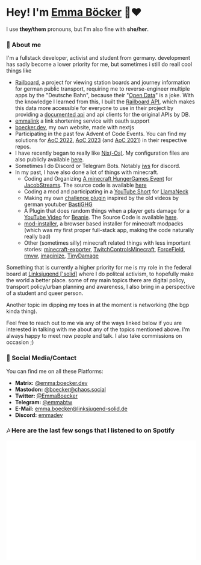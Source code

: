  # Hey! I'm [Emma Böcker](https://www.boecker.dev) 💜♥️
 I use **they/them** pronouns, but I'm also fine with **she/her**.

### 👤 About me
I'm a fullstack developer, activist and student from germany. development has sadly become a lower priority for me, but sometimes i still do reall cool things like
- [Railboard](https://github.com/emmaboecker/railboard), a project for viewing station boards and journey information for german public transport, requiring me to reverse-engineer multiple apps by the "Deutsche Bahn", because their "[Open Data](https://data.deutschebahn.com/)" is a joke. With the knowledge I learned from this, I built the [Railboard API](https://github.com/emmaboecker/railboard-api), which makes this data more accessible for everyone to use in their project by providing a [documented api](https://api.rail.boecker.dev/docs) and api clients for the original APIs by DB.
- [emmalink](https://github.com/emmaboecker/emmalink) a link shortening service with oauth support
- [boecker.dev](https://boecker.dev), my own website, made with nextjs
- Participating in the past few Advent of Code Events. You can find my solutions for [AoC 2022](https://github.com/emmaboecker/aoc-2022), [AoC 2023](https://github.com/emmaboecker/aoc-2023) (and [AoC 2021](https://github.com/emmaboecker/aoc-2021)) in their respective repos.
- I have recently began to really like [Nix(-Os)](https://nixos.org/). My configuration files are also publicly available [here](https://github.com/emmaboecker/dotfiles).
- Sometimes I do Discord or Telegram Bots. Notably [iws](https://github.com/emmaboecker/iws-rs) for discord.
- In my past, I have also done a lot of things with minecraft.
    - Coding and Organizing [A minecraft HungerGames Event](https://www.youtube.com/watch?v=9MaMhAUm1as) for [JacobStreams](https://www.twitch.tv/jacobstreams). The source code is available [here](https://github.com/emmaboecker/hungergames)
    - Coding a mod and participating in a [YouTube Short](https://www.youtube.com/shorts/iyJPhjK6d4w) for [LlamaNeck](https://www.youtube.com/@LlamaSticks)
    - Making my own [challenge plugin](https://github.com/StckOverflwNet/StckUtils) inspired by the old videos by german youtuber [BastiGHG](https://www.youtube.com/@BastiGHG)
    - A Plugin that does random things when a player gets damage for a [YouTube Video](https://www.youtube.com/watch?v=15uUMJGuQFw) for [Beanie](https://www.youtube.com/@HighBeanie). The Source Code is available [here](https://github.com/emmaboecker/Heart).
    - [mod-installer](https://github.com/emmaboecker/mod-installer), a browser based installer for minecraft modpacks (which was my first proper full-stack app, making the code naturally really bad)
    - Other (sometimes silly) minecraft related things with less important stories: [minecraft-exporter](https://github.com/emmaboecker/minecraft-exporter), [TwitchControlsMinecraft](https://github.com/emmaboecker/TwitchControlsMinecraft), [ForceField](https://github.com/emmaboecker/ForceField), [rmvw](https://github.com/emmaboecker/rmvw), [imaginize](https://github.com/emmaboecker/imaginize), [TinyDamage](https://github.com/emmaboecker/TinyDamage)
 
Something that is currently a higher priority for me is my role in the federal board at [Linksjugend \['solid\]](https://www.linksjugend-solid.de/) where I do politcal activism, to hopefully make the world a better place. some of my main topics there are digital policy, transport policy/urban planning and awareness, I also bring in a perspective of a student and queer person. 

Another topic im dipping my toes in at the moment is networking (the bgp kinda thing).

Feel free to reach out to me via any of the ways linked below if you are interested in talking with me about any of the topics mentioned above. I'm always happy to meet new people and talk. I also take commissions on occasion ;)

### 👀 Social Media/Contact
You can find me on all these Platforms:

- **Matrix:** [@emma:boecker.dev](https://matrix.to/#/@emma:boecker.dev)
- **Mastodon:** <a rel="me" href="https://chaos.social/@boecker">[@boecker@chaos.social](https://chaos.social/@boecker)</a>
- **Twitter:** [@EmmaBoecker](https://twitter.com/EmmaBoecker)
- **Telegram:** [@emmabtw](https://t.me/emmabtw)
- **E-Mail:** [emma.boecker@linksjugend-solid.de](mailto:emma.boecker@linksjugend-solid.de)
- **Discord:** [emmadev](https://discord.com/users/816989010836717599)

### 🎶 Here are the last few songs that I listened to on Spotify 

![Spotify Stats](https://github.com/emmaboecker/emmaboecker/blob/main/github-metrics.svg)
